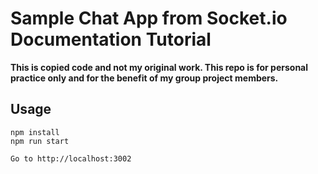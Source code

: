 # Sample Chat App from Socket.io Documentation Tutorial
**This is copied code and not my original work. This repo is for personal practice only and for the benefit of my group project members.**

## Usage

```
npm install
npm run start

Go to http://localhost:3002
```